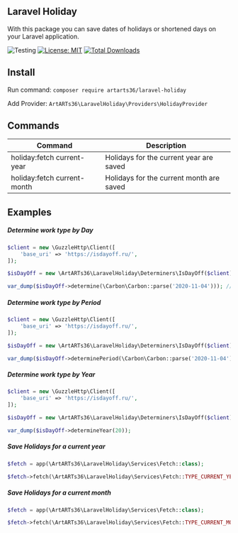 ## Laravel Holiday

With this package you can save dates of holidays or shortened days on your Laravel application.

![Testing](https://github.com/ArtARTs36/laravel-holiday/workflows/Testing/badge.svg?branch=master)
[![License: MIT](https://img.shields.io/badge/License-MIT-yellow.svg)](https://opensource.org/licenses/MIT)
<a href="https://poser.pugx.org/artarts36/laravel-holiday/d/total.svg">
    <img src="https://poser.pugx.org/artarts36/laravel-holiday/d/total.svg" alt="Total Downloads">
</a>

## Install

Run command: `composer require artarts36/laravel-holiday`

Add Provider: `ArtARTs36\LaravelHoliday\Providers\HolidayProvider`

## Commands

| Command                     | Description                              |
| ------------                | ------------                             |
| holiday:fetch current-year  | Holidays for the current year are saved  |
| holiday:fetch current-month | Holidays for the current month are saved |

## Examples

##### Determine work type by Day

```php
$client = new \GuzzleHttp\Client([
    'base_uri' => 'https://isdayoff.ru/',
]);

$isDayOff = new \ArtARTs36\LaravelHoliday\Determiners\IsDayOff($client);

var_dump($isDayOff->determine(\Carbon\Carbon::parse('2020-11-04'))); // string(7) "weekend"
```

##### Determine work type by Period

```php
$client = new \GuzzleHttp\Client([
    'base_uri' => 'https://isdayoff.ru/',
]);

$isDayOff = new \ArtARTs36\LaravelHoliday\Determiners\IsDayOff($client);

var_dump($isDayOff->determinePeriod(\Carbon\Carbon::parse('2020-11-04'), \Carbon\Carbon::parse('2020-12-15')));
```

##### Determine work type by Year

```php
$client = new \GuzzleHttp\Client([
    'base_uri' => 'https://isdayoff.ru/',
]);

$isDayOff = new \ArtARTs36\LaravelHoliday\Determiners\IsDayOff($client);

var_dump($isDayOff->determineYear(20));
```

##### Save Holidays for a current year

```php
$fetch = app(\ArtARTs36\LaravelHoliday\Services\Fetch::class);

$fetch->fetch(\ArtARTs36\LaravelHoliday\Services\Fetch::TYPE_CURRENT_YEAR);
```

##### Save Holidays for a current month

```php
$fetch = app(\ArtARTs36\LaravelHoliday\Services\Fetch::class);

$fetch->fetch(\ArtARTs36\LaravelHoliday\Services\Fetch::TYPE_CURRENT_MONTH);
```
